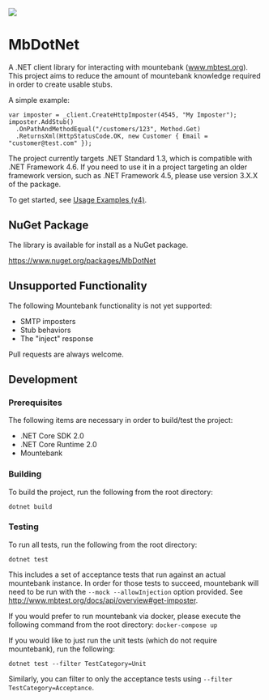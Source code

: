 ![](https://github.com/mattherman/mbdotnet/workflows/CI/badge.svg)

# MbDotNet

A .NET client library for interacting with mountebank (www.mbtest.org). This project aims to reduce the amount of mountebank knowledge required in order to create usable stubs.

A simple example:
```
var imposter = _client.CreateHttpImposter(4545, "My Imposter");
imposter.AddStub()
  .OnPathAndMethodEqual("/customers/123", Method.Get)
  .ReturnsXml(HttpStatusCode.OK, new Customer { Email = "customer@test.com" });
```

The project currently targets .NET Standard 1.3, which is compatible with .NET Framework 4.6. If you need to use it in a project targeting an older framework version, such as .NET Framework 4.5, please use version 3.X.X of the package.

To get started, see [Usage Examples (v4)](https://github.com/mattherman/MbDotNet/wiki/Usage-Examples-%28v4%29).

## NuGet Package

The library is available for install as a NuGet package.

https://www.nuget.org/packages/MbDotNet

## Unsupported Functionality

The following Mountebank functionality is not yet supported:
- SMTP imposters
- Stub behaviors
- The "inject" response

Pull requests are always welcome.

## Development

### Prerequisites

The following items are necessary in order to build/test the project:
* .NET Core SDK 2.0
* .NET Core Runtime 2.0
* Mountebank

### Building

To build the project, run the following from the root directory:
```
dotnet build
```

### Testing

To run all tests, run the following from the root directory:
```
dotnet test 
```

This includes a set of acceptance tests that run
against an actual mountebank instance. In order for those tests to succeed, mountebank 
will need to be run with the `--mock --allowInjection` option provided. See http://www.mbtest.org/docs/api/overview#get-imposter.

If you would prefer to run mountebank via docker, please execute the following command from the root directory:
```docker-compose up```

If you would like to just run the unit tests (which do not require mountebank), run the following:
```
dotnet test --filter TestCategory=Unit
```

Similarly, you can filter to only the acceptance tests using `--filter TestCategory=Acceptance`.
